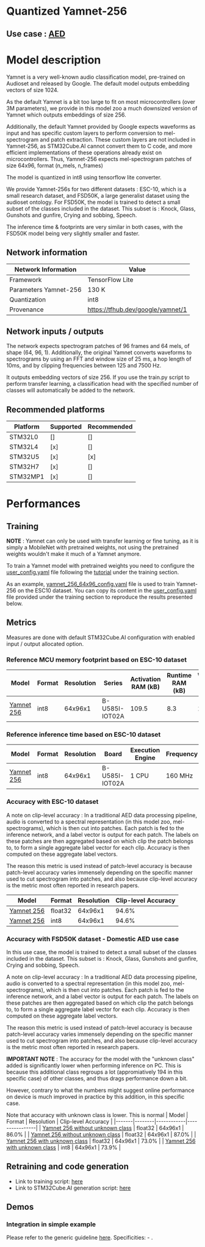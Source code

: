 # Quantized Yamnet-256

## **Use case** : [AED](../../../audio_event_detection/README.md)

# Model description

Yamnet is a very well-known audio classification model, pre-trained on Audioset and released by Google. The default model outputs embedding vectors of size 1024.

As the default Yamnet is a bit too large to fit on most microcontrollers (over 3M parameters), we provide in this model zoo a much downsized version of Yamnet which outputs embeddings of size 256.

Additionally, the default Yamnet provided by Google expects waveforms as input and has specific custom layers to perform conversion to mel-spectrogram and patch extraction.
These custom layers are not included in Yamnet-256, as STM32Cube.AI cannot convert them to C code, and more efficient implementations of these operations already exist on microcontrollers. 
Thus, Yamnet-256 expects mel-spectrogram patches of size 64x96, format (n_mels, n_frames)

The model is quantized in int8 using tensorflow lite converter.

We provide Yamnet-256s for two different datasets : ESC-10, which is a small research dataset, and FSD50K, a large generalist dataset using the audioset ontology.
For FSD50K, the model is trained to detect a small subset of the classes included in the dataset. This subset is : Knock, Glass, Gunshots and gunfire, Crying and sobbing, Speech.

The inference time & footprints are very similar in both cases, with the FSD50K model being very slightly smaller and faster.

## Network information


| Network Information     |  Value          |
|-------------------------|-----------------|
|  Framework              | TensorFlow Lite |
|  Parameters Yamnet-256  | 130 K           |
|  Quantization           | int8            |
|  Provenance             | https://tfhub.dev/google/yamnet/1 |

## Network inputs / outputs


The network expects spectrogram patches of 96 frames and 64 mels, of shape (64, 96, 1).
Additionally, the original Yamnet converts waveforms to spectrograms by using an FFT and window size of 25 ms, a hop length of 10ms, and by clipping frequencies between 125 and 7500 Hz.

It outputs embedding vectors of size 256. If you use the train.py script to perform transfer learning, a classification head with the specified number of classes will automatically be added to the network.


## Recommended platforms

| Platform | Supported | Recommended |
|----------|-----------|-----------|
| STM32L0  |[]|[]|
| STM32L4  |[x]|[]|
| STM32U5  |[x]|[x]|
| STM32H7  |[x]|[]|
| STM32MP1 |[x]|[]|



# Performances
## Training

**NOTE** : Yamnet can only be used with transfer learning or fine tuning, as it is simply a MobileNet with pretrained weights, not using the pretrained weights wouldn't make it much of a Yamnet anymore.

To train a Yamnet model with pretrained weights you need to configure the [user_config.yaml](../../scripts/training/user_config.yaml) file following the [tutorial](../../scripts/training/README.md) under the training section.

As an example, [yamnet_256_64x96_config.yaml](ST_pretrainedmodel_public_dataset/esc_10/yamnet_256_64x96/yamnet_256_64x96_config.yaml) file is used to train Yamnet-256 on the ESC10 dataset. You can copy its content in the [user_config.yaml](../../scripts/training/user_config.yaml) file provided under the training section to reproduce the results presented below.
## Metrics


Measures are done with default STM32Cube.AI configuration with enabled input / output allocated option.


### Reference MCU memory footprint based on ESC-10 dataset


| Model             | Format | Resolution | Series  | Activation RAM (kB) | Runtime RAM (kB) | Weights Flash (kB) | Code Flash (kB) | Total RAM (kB)  | Total Flash (kB) | STM32Cube.AI version  |
|-------------------|--------|------------|---------|----------------|-------------|---------------|------------|-------------|-------------|-----------------------|
|[Yamnet 256](ST_pretrainedmodel_public_dataset/esc_10/yamnet_256_64x96/yamnet_256_64x96_int8.tflite) | int8 | 64x96x1 | B-U585I-IOT02A    | 109.5               |   8.3        |   135.9           |   52.6     | 117.9 | 188.5 | 7.3.0                 |

### Reference inference time based on ESC-10 dataset


| Model             | Format | Resolution | Board            | Execution Engine | Frequency    | Inference time  | STM32Cube.AI version  |
|-------------------|--------|------------|------------------|------------------|--------------|-----------------|-----------------------|
| [Yamnet 256](ST_pretrainedmodel_public_dataset/esc_10/yamnet_256_64x96/yamnet_256_64x96_int8.tflite) | int8 | 64x96x1 | B-U585I-IOT02A | 1 CPU | 160 MHz | 321 ms | 7.3.0                 |


### Accuracy with ESC-10 dataset

A note on clip-level accuracy : In a traditional AED data processing pipeline, audio is converted to a spectral representation (in this model zoo, mel-spectrograms), which is then cut into patches. Each patch is fed to the inference network, and a label vector is output for each patch. The labels on these patches are then aggregated based on which clip the patch belongs to, to form a single aggregate label vector for each clip. Accuracy is then computed on these aggregate label vectors.

The reason this metric is used instead of patch-level accuracy is because patch-level accuracy varies immensely depending on the specific manner used to cut spectrogram into patches, and also because clip-level accuracy is the metric most often reported in research papers.

| Model | Format | Resolution | Clip-level Accuracy |
|-------|--------|------------|----------------|
| [Yamnet 256](ST_pretrainedmodel_public_dataset/esc_10/yamnet_256_64x96/yamnet_256_64x96.h5) | float32 | 64x96x1 | 94.6% |
| [Yamnet 256](ST_pretrainedmodel_public_dataset/esc_10/yamnet_256_64x96/yamnet_256_64x96_int8.tflite) | int8 | 64x96x1 | 94.6% |


### Accuracy with FSD50K dataset - Domestic AED use case
In this use case, the model is trained to detect a small subset of the classes included in the dataset. This subset is : Knock, Glass, Gunshots and gunfire, Crying and sobbing, Speech.

A note on clip-level accuracy : In a traditional AED data processing pipeline, audio is converted to a spectral representation (in this model zoo, mel-spectrograms), which is then cut into patches. Each patch is fed to the inference network, and a label vector is output for each patch. The labels on these patches are then aggregated based on which clip the patch belongs to, to form a single aggregate label vector for each clip. Accuracy is then computed on these aggregate label vectors.

The reason this metric is used instead of patch-level accuracy is because patch-level accuracy varies immensely depending on the specific manner used to cut spectrogram into patches, and also because clip-level accuracy is the metric most often reported in research papers.

**IMPORTANT NOTE** : The accuracy for the model with the "unknown class" added is significantly lower when performing inference on PC. This is because this additional class regroups a lot (appromiatively 194 in this specific case) of other classes, and thus drags performance down a bit.

However, contrary to what the numbers might suggest online performance on device is much improved in practice by this addition, in this specific case.

Note that accuracy with unknown class is lower. This is normal
| Model | Format | Resolution | Clip-level Accuracy |
|-------|--------|------------|----------------|
| [Yamnet 256 without unknown class](ST_pretrainedmodel_public_dataset\fsd50k\yamnet_256_64x96\without_unknown_class\yamnet_256_64x96.h5) | float32 | 64x96x1 | 86.0% |
| [Yamnet 256 without unknown class](ST_pretrainedmodel_public_dataset\fsd50k\yamnet_256_64x96\without_unknown_class\yamnet_256_64x96_int8.tflite) | float32 | 64x96x1 | 87.0% |
| [Yamnet 256 with unknown class](ST_pretrainedmodel_public_dataset\fsd50k\yamnet_256_64x96\with_unknown_class\yamnet_256_64x96.h5) | float32 | 64x96x1 | 73.0% |
| [Yamnet 256 with unknown class](ST_pretrainedmodel_public_dataset\fsd50k\yamnet_256_64x96\with_unknown_class\yamnet_256_64x96_int8.tflite) | int8 | 64x96x1 | 73.9% |

## Retraining and code generation


- Link to training script: [here](../../../audio_event_detection/scripts/training/README.md)
- Link to STM32Cube.AI generation script: [here]()


## Demos
### Integration in simple example


Please refer to the generic guideline [here](../../../audio_event_detection/scripts/deployment/README.md).
Specificities: - . 